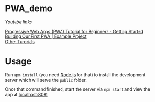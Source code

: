 # PWA_demo
*Youtube links*

[Progressive Web Apps (PWA) Tutorial for Beginners - Getting Started][1]<br/>
[Building Our First PWA | Example Project][2]<br/>
[Other Turorials][3]<br/>

# Usage
Run `npm install` (you need [Node.js](https://nodejs.org) for that) to install the development server which will serve the `public` folder.

Once that command finished, start the server via `npm start` and view the app at [localhost:8081](http://localhost:8081)

[1]: https://www.youtube.com/watch?v=dap6yIe1uK4
[2]: https://www.youtube.com/watch?v=I3jTvWj8JrQ
[3]: https://www.youtube.com/watch?v=4XT23X0Fjfk&list=PL4cUxeGkcC9gTxqJBcDmoi5Q2pzDusSL7
